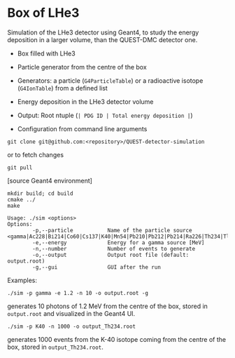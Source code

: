 # Box of LHe3

Simulation of the LHe3 detector using Geant4, to study the energy deposition in a larger volume, than the QUEST-DMC detector one.

 - Box filled with LHe3
 - Particle generator from the centre of the box
 - Generators: a particle (`G4ParticleTable`) or a radioactive isotope (`G4IonTable`) from a defined list
 - Energy deposition in the LHe3 detector volume

 - Output: Root ntuple (`| PDG ID | Total energy deposition |`)

 - Configuration from command line arguments

```
git clone git@github.com:<repository>/QUEST-detector-simulation
```
or to fetch changes
```
git pull
```
[source Geant4 environment]
```
mkdir build; cd build
cmake ../
make

Usage: ./sim <options>
Options:
        -p,--particle           Name of the particle source <gamma|Ac228|Bi214|Co60|Cs137|K40|Mn54|Pb210|Pb212|Pb214|Ra226|Th234|Tl208|U235>
        -e,--energy             Energy for a gamma source [MeV]
        -n,--number             Number of events to generate
        -o,--output             Output root file (default: output.root)
        -g,--gui                GUI after the run
```
Examples:
```
./sim -p gamma -e 1.2 -n 10 -o output.root -g
```
generates 10 photons of 1.2 MeV from the centre of the box, stored in `output.root` and visualized in the Geant4 UI.
```
./sim -p K40 -n 1000 -o output_Th234.root
```
generates 1000 events from the K-40 isotope coming from the centre of the box, stored in `output_Th234.root`.

